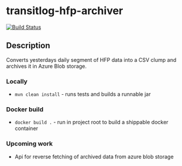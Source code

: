 # transitlog-hfp-archiver

[![Build Status](https://travis-ci.com/HSLdevcom/transitlog-hfp-archiver.svg?branch=master)](https://travis-ci.com/HSLdevcom/transitlog-hfp-archiver)

## Description

Converts yesterdays daily segment of HFP data into a CSV clump and archives it in Azure Blob storage.

### Locally

- ```mvn clean install``` - runs tests and builds a runnable jar  


### Docker build

- ```docker build .``` - run in project root to build a shippable docker container

### Upcoming work

- Api for reverse fetching of archived data from azure blob storage
